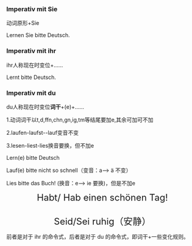

### Imperativ mit Sie

动词原形+Sie

Lernen Sie bitte Deutsch.

### Imperativ mit ihr

ihr人称现在时变位+……

Lernt bitte Deutsch.

### Imperativ mit du

du人称现在时变位**词干**+(e)+……

1.动词词干以t,d,ffn,chn,gn,ig,tm等结尾要加e,其余可加可不加 

2.laufen-laufst--lauf变音不变 

3.lesen-liest-lies换音要换，但不加e

Lern(e) bitte Deutsch

Lauf(e) bitte nicht so schnell（变音：a--> ä 不变）

Lies bitte das Buch!   (换音：e--> ie 要换)，但是不加e

<center><font size=5>Habt/ Hab einen schönen Tag!<br /><br/>Seid/Sei ruhig（安静）</font></center>

前者是对于 ihr 的命令式，后者是对于 du 的命令式，即词干+一些变化规则。

